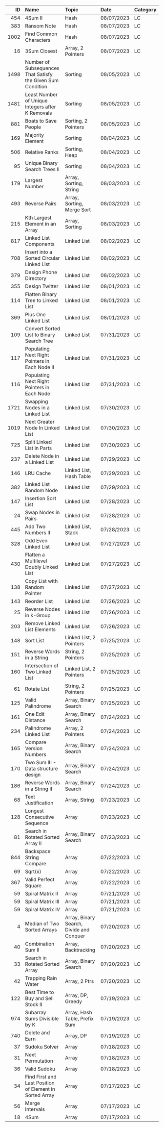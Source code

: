 |   ID | Name                                                        | Topic                                    | Date       | Category   |
|-----:|:------------------------------------------------------------|:-----------------------------------------|:-----------|:-----------|
|  454 | 4Sum II                                                     | Hash                                     | 08/07/2023 | LC         |
|  383 | Ransom Note                                                 | Hash                                     | 08/07/2023 | LC         |
| 1002 | Find Common Characters                                      | Hash                                     | 08/07/2023 | LC         |
|   16 | 3Sum Closest                                                | Array, 2 Pointers                        | 08/07/2023 | LC         |
| 1498 | Number of Subsequences That Satisfy the Given Sum Condition | Sorting                                  | 08/05/2023 | LC         |
| 1481 | Least Number of Unique Integers after K Removals            | Sorting                                  | 08/05/2023 | LC         |
|  881 | Boats to Save People                                        | Sorting, 2 Pointers                      | 08/05/2023 | LC         |
|  169 | Majority Element                                            | Sorting                                  | 08/04/2023 | LC         |
|  506 | Relative Ranks                                              | Sorting, Heap                            | 08/04/2023 | LC         |
|   95 | Unique Binary Search Trees II                               | Sorting                                  | 08/04/2023 | LC         |
|  179 | Largest Number                                              | Array, Sorting, String                   | 08/03/2023 | LC         |
|  493 | Reverse Pairs                                               | Array, Sorting, Merge Sort               | 08/03/2023 | LC         |
|  215 | Kth Largest Element in an Array                             | Array, Sorting                           | 08/03/2023 | LC         |
|  817 | Linked List Components                                      | Linked List                              | 08/02/2023 | LC         |
|  708 | Insert into a Sorted Circular Linked List                   | Linked List                              | 08/02/2023 | LC         |
|  379 | Design Phone Directory                                      | Linked List                              | 08/02/2023 | LC         |
|  355 | Design Twitter                                              | Linked List                              | 08/01/2023 | LC         |
|  114 | Flatten Binary Tree to Linked List                          | Linked List                              | 08/01/2023 | LC         |
|  369 | Plus One Linked List                                        | Linked List                              | 08/01/2023 | LC         |
|  109 | Convert Sorted List to Binary Search Tree                   | Linked List                              | 07/31/2023 | LC         |
|  117 | Populating Next Right Pointers in Each Node II              | Linked List                              | 07/31/2023 | LC         |
|  116 | Populating Next Right Pointers in Each Node                 | Linked List                              | 07/31/2023 | LC         |
| 1721 | Swapping Nodes in a Linked List                             | Linked List                              | 07/30/2023 | LC         |
| 1019 | Next Greater Node In Linked List                            | Linked List                              | 07/30/2023 | LC         |
|  725 | Split Linked List in Parts                                  | Linked List                              | 07/30/2023 | LC         |
|  237 | Delete Node in a Linked List                                | Linked List                              | 07/29/2023 | LC         |
|  146 | LRU Cache                                                   | Linked List, Hash Table                  | 07/29/2023 | LC         |
|  382 | Linked List Random Node                                     | Linked List                              | 07/29/2023 | LC         |
|  147 | Insertion Sort List                                         | Linked List                              | 07/28/2023 | LC         |
|   24 | Swap Nodes in Pairs                                         | Linked List                              | 07/28/2023 | LC         |
|  445 | Add Two Numbers II                                          | Linked List, Stack                       | 07/28/2023 | LC         |
|  328 | Odd Even Linked List                                        | Linked List                              | 07/27/2023 | LC         |
|  430 | Flatten a Multilevel Doubly Linked List                     | Linked List                              | 07/27/2023 | LC         |
|  138 | Copy List with Random Pointer                               | Linked List                              | 07/27/2023 | LC         |
|  143 | Reorder List                                                | Linked List                              | 07/26/2023 | LC         |
|   25 | Reverse Nodes in k-Group                                    | Linked List                              | 07/26/2023 | LC         |
|  203 | Remove Linked List Elements                                 | Linked List                              | 07/26/2023 | LC         |
|  148 | Sort List                                                   | Linked List, 2 Pointers                  | 07/25/2023 | LC         |
|  151 | Reverse Words in a String                                   | String, 2 Pointers                       | 07/25/2023 | LC         |
|  160 | Intersection of Two Linked List                             | Linked List, 2 Pointers                  | 07/25/2023 | LC         |
|   61 | Rotate List                                                 | String, 2 Pointers                       | 07/25/2023 | LC         |
|  125 | Valid Palindrome                                            | Array, Binary Search                     | 07/25/2023 | LC         |
|  161 | One Edit Distance                                           | Array, Binary Search                     | 07/24/2023 | LC         |
|  234 | Palindrome Linked List                                      | Array, 2 Pointers                        | 07/24/2023 | LC         |
|  165 | Compare Version Numbers                                     | Array, Binary Search                     | 07/24/2023 | LC         |
|  170 | Two Sum III - Data structure design                         | Array, Binary Search                     | 07/24/2023 | LC         |
|  186 | Reverse Words in a String II                                | Array, Binary Search                     | 07/24/2023 | LC         |
|   68 | Text Justification                                          | Array, String                            | 07/23/2023 | LC         |
|  128 | Longest Consecutive Sequence                                | Array                                    | 07/23/2023 | LC         |
|   81 | Search in Rotated Sorted Array II                           | Array, Binary Search                     | 07/23/2023 | LC         |
|  844 | Backspace String Compare                                    | Array                                    | 07/22/2023 | LC         |
|   69 | Sqrt(x)                                                     | Array                                    | 07/22/2023 | LC         |
|  367 | Valid Perfect Square                                        | Array                                    | 07/22/2023 | LC         |
|   59 | Spiral Matrix II                                            | Array                                    | 07/21/2023 | LC         |
|   59 | Spiral Matrix III                                           | Array                                    | 07/21/2023 | LC         |
|   59 | Spiral Matrix IV                                            | Array                                    | 07/21/2023 | LC         |
|    4 | Median of Two Sorted Arrays                                 | Array, Binary Search, Divide and Conquer | 07/20/2023 | LC         |
|   40 | Combination Sum II                                          | Array, Backtracking                      | 07/20/2023 | LC         |
|   33 | Search in Rotated Sorted Array                              | Array, Binary Search                     | 07/20/2023 | LC         |
|   42 | Trapping Rain Water                                         | Array, 2 Ptrs                            | 07/20/2023 | LC         |
|  122 | Best Time to Buy and Sell Stock II                          | Array, DP, Greedy                        | 07/19/2023 | LC         |
|  974 | Subarray Sums Divisible by K                                | Array, Hash Table, Prefix Sum            | 07/19/2023 | LC         |
|  740 | Delete and Earn                                             | Array, DP                                | 07/19/2023 | LC         |
|   37 | Sudoku Solver                                               | Array                                    | 07/18/2023 | LC         |
|   31 | Next Permutation                                            | Array                                    | 07/18/2023 | LC         |
|   36 | Valid Sudoku                                                | Array                                    | 07/18/2023 | LC         |
|   34 | Find First and Last Position of Element in Sorted Array     | Array                                    | 07/17/2023 | LC         |
|   56 | Merge Intervals                                             | Array                                    | 07/17/2023 | LC         |
|   18 | 4Sum                                                        | Array                                    | 07/17/2023 | LC         |
